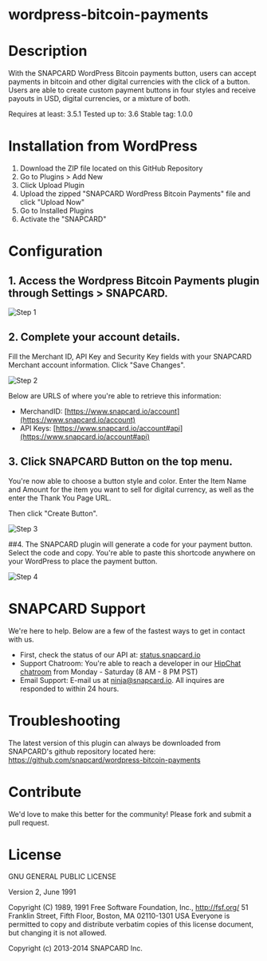 wordpress-bitcoin-payments
==========================

# Description

With the SNAPCARD WordPress Bitcoin payments button, users can accept payments in bitcoin and other digital currencies with the click of a button. Users are able to create custom payment buttons in four styles and receive payouts in USD, digital currencies, or a mixture of both.

Requires at least: 3.5.1
Tested up to: 3.6
Stable tag: 1.0.0


# Installation from WordPress

1. Download the ZIP file located on this GitHub Repository
2. Go to Plugins > Add New
3. Click Upload Plugin
4. Upload the zipped "SNAPCARD WordPress Bitcoin Payments" file and click "Upload Now"
5. Go to Installed Plugins
6. Activate the "SNAPCARD"

# Configuration

## 1. Access the Wordpress Bitcoin Payments plugin through Settings > SNAPCARD.

![Step 1](http://bookmarklet.snapcard.io/img/steps/step1.png)

## 2. Complete your account details.
Fill the Merchant ID, API Key and Security Key fields with your SNAPCARD Merchant account information. Click "Save Changes".

![Step 2](http://bookmarklet.snapcard.io/img/steps/step2.png)

Below are URLS of where you're able to retrieve this information:

* MerchandID: [https://www.snapcard.io/account](https://www.snapcard.io/account)
* API Keys: [https://www.snapcard.io/account#api](https://www.snapcard.io/account#api)

## 3. Click SNAPCARD Button on the top menu. 
You're now able to choose a button style and color. Enter the Item Name and Amount for the item you want to sell for digital currency, as well as the enter the Thank You Page URL. 

Then click "Create Button".

![Step 3](http://bookmarklet.snapcard.io/img/steps/step3.png)

##4. The SNAPCARD plugin will generate a code for your payment button.
Select the code and copy. You're able to paste this shortcode anywhere on your WordPress to place the payment button.

![Step 4](http://bookmarklet.snapcard.io/img/steps/step4.png)

# SNAPCARD Support 

We're here to help. Below are a few of the fastest ways to get in contact with us.

* First, check the status of our API at: [status.snapcard.io](status.snapcard.io)
* Support Chatroom: You're able to reach a developer in our [HipChat chatroom](https://www.hipchat.com/gG5fThjMQ) from Monday - Saturday (8 AM - 8 PM PST)
* Email Support: E-mail us at [ninja@snapcard.io](mailto:ninja@snapcard.io). All inquires are responded to within 24 hours.

# Troubleshooting

The latest version of this plugin can always be downloaded from SNAPCARD's github repository located here: https://github.com/snapcard/wordpress-bitcoin-payments

# Contribute

We'd love to make this better for the community! Please fork and submit a pull request.

# License

GNU GENERAL PUBLIC LICENSE

Version 2, June 1991

Copyright (C) 1989, 1991 Free Software Foundation, Inc., <http://fsf.org/>
51 Franklin Street, Fifth Floor, Boston, MA 02110-1301 USA
Everyone is permitted to copy and distribute verbatim copies
of this license document, but changing it is not allowed.

Copyright (c) 2013-2014 SNAPCARD Inc.
